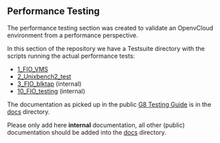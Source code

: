 ## Performance Testing

The performance testing section was created to validate an OpenvCloud environment from a performance perspective.

In this section of the repository we have a Testsuite directory with the scripts running the actual performance tests:
 
- [1_FIO_VMS](./Testsuite/1_fio_vms)
- [2_Unixbench2_test](./Testsuite/2_Unixbench2_test)
- [3_FIO_blktap](./Testsuite/3_fio_blktap) (internal)
- [10_FIO_testing](./Testsuite/10_fio_alba) (internal)


The documentation as picked up in the public [G8 Testing Guide](https://www.gitbook.com/book/gig/g8-testing-guide/details) is in the [docs](/docs) directory.

Please only add here **internal** documentation, all other (public) documentation should be added into the [docs](/docs) directory.
